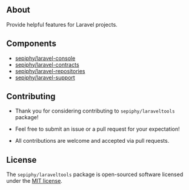 
## About

Provide helpful features for Laravel projects.

## Components

- [sepiphy/laravel-console](src/Console/README.md)
- [sepiphy/laravel-contracts](src/Contracts/README.md)
- [sepiphy/laravel-repositories](src/Repositories/README.md)
- [sepiphy/laravel-support](src/Support/README.md)

## Contributing

- Thank you for considering contributing to `sepiphy/laraveltools` package!

- Feel free to submit an issue or a pull request for your expectation!

- All contributions are welcome and accepted via pull requests.

## License

The `sepiphy/laraveltools` package is open-sourced software licensed under the [MIT license](LICENSE.md).
